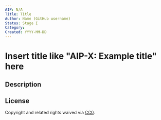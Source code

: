 ```yaml
---
AIP: N/A
Title: Title
Author: Name (GitHub username)
Status: Stage I
Category: 
Created: YYYY-MM-DD
---
```


# Insert title like "AIP-X: Example title" here

## Description


## License
Copyright and related rights waived via [CC0](https://creativecommons.org/publicdomain/zero/1.0/).